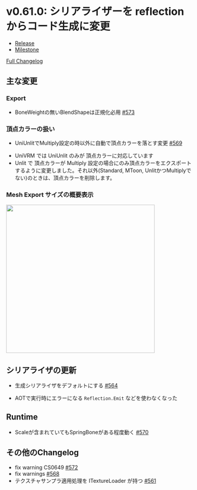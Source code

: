 # v0.61.0: シリアライザーを reflection からコード生成に変更

* [Release](https://github.com/matonnet/UniVRM/releases/tag/v0.61.0)
* [Milestone](https://github.com/matonnet/UniVRM/milestone/20?closed=1)

[Full Changelog](https://github.com/matonnet/UniVRM/compare/v0.60.0...v0.61.0)

## 主な変更

### Export

- BoneWeightの無いBlendShapeは正規化必用 [\#573](https://github.com/matonnet/UniVRM/pull/573)

### 頂点カラーの扱い

- UniUnlitでMultiply設定の時以外に自動で頂点カラーを落とす変更 [\#569](https://github.com/matonnet/UniVRM/pull/569)

* UniVRM では UniUnlit のみが 頂点カラーに対応しています
* Unlit で 頂点カラーが Multiply 設定の場合にのみ頂点カラーをエクスポートするように変更しました。それ以外(Standard, MToon, UnlitかつMultiplyでない)のときは、頂点カラーを削除します。

### Mesh Export サイズの概要表示

<img width=400 src=https://user-images.githubusercontent.com/68057/94888324-ab07bc00-04b3-11eb-9232-ea3bfde2d371.jpg>

## シリアライザの更新

- 生成シリアライザをデフォルトにする [\#564](https://github.com/matonnet/UniVRM/pull/564)

* AOTで実行時にエラーになる `Reflection.Emit` などを使わなくなった

## Runtime

- Scaleが含まれていてもSpringBoneがある程度動く [\#570](https://github.com/matonnet/UniVRM/pull/570)

## その他のChangelog

- fix warning CS0649 [\#572](https://github.com/matonnet/UniVRM/pull/572)
- fix warnings [\#568](https://github.com/matonnet/UniVRM/pull/568)
- テクスチャサンプラ適用処理を ITextureLoader が持つ [\#561](https://github.com/matonnet/UniVRM/pull/561)
